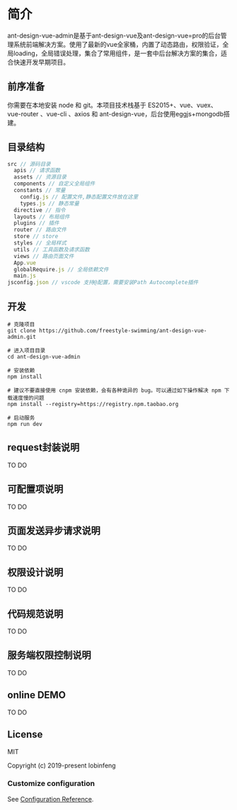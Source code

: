 # 简介
ant-design-vue-admin是基于ant-design-vue及ant-design-vue=pro的后台管理系统前端解决方案。使用了最新的vue全家桶，内置了动态路由，权限验证，全局loading，全局错误处理，集合了常用组件，是一套中后台解决方案的集合，适合快速开发早期项目。

## 前序准备
你需要在本地安装 node 和 git。本项目技术栈基于 ES2015+、vue、vuex、vue-router 、vue-cli 、axios 和 ant-design-vue，后台使用eggjs+mongodb搭建。
## 目录结构
```javascript
src // 源码目录 
  apis // 请求函数
  assets // 资源目录
  components // 自定义全局组件
  constants // 常量
    config.js // 配置文件,静态配置文件放在这里
    types.js // 静态常量
  directive // 指令
  layouts // 布局组件
  plugins // 插件
  router // 路由文件
  store // store
  styles // 全局样式
  utils // 工具函数及请求函数
  views // 路由页面文件
  App.vue 
  globalRequire.js // 全局依赖文件
  main.js
jsconfig.json // vscode 支持@配置，需要安装Path Autocomplete插件
```
## 开发 
```
# 克隆项目
git clone https://github.com/freestyle-swimming/ant-design-vue-admin.git

# 进入项目目录
cd ant-design-vue-admin

# 安装依赖
npm install

# 建议不要直接使用 cnpm 安装依赖，会有各种诡异的 bug。可以通过如下操作解决 npm 下载速度慢的问题
npm install --registry=https://registry.npm.taobao.org

# 启动服务
npm run dev
```
## request封装说明
TO DO
## 可配置项说明
TO DO
## 页面发送异步请求说明
TO DO
## 权限设计说明
TO DO
## 代码规范说明
TO DO
## 服务端权限控制说明
TO DO
## online DEMO
TO DO
## License
MIT

Copyright (c) 2019-present lobinfeng
### Customize configuration
See [Configuration Reference](https://cli.vuejs.org/config/).
